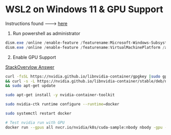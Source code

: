 # WSL2 on Windows 11 & GPU Support

Instructions found ---> [here](https://learn.microsoft.com/en-us/windows/wsl/setup/environment#get-started)

1. Run powershell as administrator

```powershell
dism.exe /online /enable-feature /featurename:Microsoft-Windows-Subsystem-Linux /all /norestart
dism.exe /online /enable-feature /featurename:VirtualMachinePlatform /all /norestart
```

2. Enable GPU Support

[StackOvervlow Answer](https://stackoverflow.com/questions/75118992/docker-error-response-from-daemon-could-not-select-device-driver-with-capab)

```sh
curl -fsSL https://nvidia.github.io/libnvidia-container/gpgkey |sudo gpg --dearmor -o /usr/share/keyrings/nvidia-container-toolkit-keyring.gpg \
&& curl -s -L https://nvidia.github.io/libnvidia-container/stable/deb/nvidia-container-toolkit.list | sed 's#deb https://#deb [signed-by=/usr/share/keyrings/nvidia-container-toolkit-keyring.gpg] https://#g' | sudo tee /etc/apt/sources.list.d/nvidia-container-toolkit.list \
&& sudo apt-get update

sudo apt-get install -y nvidia-container-toolkit

sudo nvidia-ctk runtime configure --runtime=docker

sudo systemctl restart docker

# Test nvidia run with GPU
docker run --gpus all nvcr.io/nvidia/k8s/cuda-sample:nbody nbody -gpu -benchmark
```
